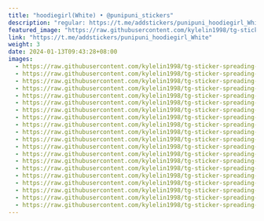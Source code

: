 ```yaml
---
title: "hoodiegirl(White) • @punipuni_stickers"
description: "regular: https://t.me/addstickers/punipuni_hoodiegirl_White"
featured_image: "https://raw.githubusercontent.com/kylelin1998/tg-sticker-spreading-worldwide-images/main/img/7079afef-4379-49df-bc4c-0984959d0ef4.jpg"
link: "https://t.me/addstickers/punipuni_hoodiegirl_White"
weight: 3
date: 2024-01-13T09:43:28+08:00
images:
  - https://raw.githubusercontent.com/kylelin1998/tg-sticker-spreading-worldwide-images/main/img/7079afef-4379-49df-bc4c-0984959d0ef4.jpg
  - https://raw.githubusercontent.com/kylelin1998/tg-sticker-spreading-worldwide-images/main/img/22bf902f-6dca-4a08-819e-a7e51e8a7b89.jpg
  - https://raw.githubusercontent.com/kylelin1998/tg-sticker-spreading-worldwide-images/main/img/2bb1eeb6-8665-440a-9391-d03e2280915b.jpg
  - https://raw.githubusercontent.com/kylelin1998/tg-sticker-spreading-worldwide-images/main/img/100d27aa-30a5-42c4-8c44-07a9ba67c9e4.jpg
  - https://raw.githubusercontent.com/kylelin1998/tg-sticker-spreading-worldwide-images/main/img/ee621b32-1be3-4100-b4e8-ea7ae781689c.jpg
  - https://raw.githubusercontent.com/kylelin1998/tg-sticker-spreading-worldwide-images/main/img/36bbcf61-f223-4820-9093-7e1060d7cd16.jpg
  - https://raw.githubusercontent.com/kylelin1998/tg-sticker-spreading-worldwide-images/main/img/ed4ecb3e-655d-4074-92d9-c8b4d62eec8e.jpg
  - https://raw.githubusercontent.com/kylelin1998/tg-sticker-spreading-worldwide-images/main/img/8f3c7f88-5c4e-422a-8d03-b9f0300e9d66.jpg
  - https://raw.githubusercontent.com/kylelin1998/tg-sticker-spreading-worldwide-images/main/img/6620975f-9b04-4201-8697-e7bc391babd9.jpg
  - https://raw.githubusercontent.com/kylelin1998/tg-sticker-spreading-worldwide-images/main/img/ae9daf38-42a9-4068-8077-2cf7dfccfe78.jpg
  - https://raw.githubusercontent.com/kylelin1998/tg-sticker-spreading-worldwide-images/main/img/da68baf0-9c4e-43fd-be07-5bfa02b2d334.jpg
  - https://raw.githubusercontent.com/kylelin1998/tg-sticker-spreading-worldwide-images/main/img/7089ae44-09a0-400e-b553-535e618beec2.jpg
  - https://raw.githubusercontent.com/kylelin1998/tg-sticker-spreading-worldwide-images/main/img/89871dde-0c47-4ab6-83ba-202cde33cd4f.jpg
  - https://raw.githubusercontent.com/kylelin1998/tg-sticker-spreading-worldwide-images/main/img/45b726ed-3a99-43f4-9a60-d7a4404c82b3.jpg
  - https://raw.githubusercontent.com/kylelin1998/tg-sticker-spreading-worldwide-images/main/img/02ba2964-2234-4f84-81d7-267dffc509dd.jpg
  - https://raw.githubusercontent.com/kylelin1998/tg-sticker-spreading-worldwide-images/main/img/146a8a8c-ce75-4b92-8689-1db1c67bff3e.jpg
  - https://raw.githubusercontent.com/kylelin1998/tg-sticker-spreading-worldwide-images/main/img/20bb6d31-9e92-49c3-9679-d9785fe2d4c6.jpg
  - https://raw.githubusercontent.com/kylelin1998/tg-sticker-spreading-worldwide-images/main/img/b2d1b436-d3c9-4ffd-9b5f-9e773ac6f80f.jpg
  - https://raw.githubusercontent.com/kylelin1998/tg-sticker-spreading-worldwide-images/main/img/303650c8-3b85-4c71-b783-efe435fed83e.jpg
  - https://raw.githubusercontent.com/kylelin1998/tg-sticker-spreading-worldwide-images/main/img/38bd3eec-2bf8-443b-8adc-f27198f165b3.jpg
---
```

